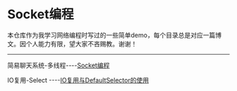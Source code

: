 # Socket编程

本仓库作为我学习网络编程时写过的一些简单demo，每个目录总是对应一篇博文。因个人能力有限，望大家不吝赐教。谢谢！

----

简易聊天系统-多线程----[Socket编程](http://youguanxinqing.xyz/index.php/archives/49/)

IO复用-Select      ----[IO复用与DefaultSelector的使用](http://youguanxinqing.xyz/index.php/archives/60/)